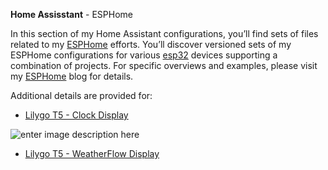 **Home Assisstant** - ESPHome

In this section of my Home Assistant configurations, you’ll find sets of files related to my [ESPHome](https://esphome.io/) efforts. You’ll discover versioned sets of my ESPHome configurations for various [esp32](https://www.espressif.com/en/products/socs/esp32) devices supporting a combination of projects. For specific overviews and examples, please visit my [ESPHome](https://labs.lux4rd0.com/home-assistant/esphome/) blog for details.

Additional details are provided for:

 - [Lilygo T5 - Clock Display](https://github.com/lux4rd0/homeassistant/blob/main/esphome/lilygo_t5_clock.md)

![enter image description here](https://labs.lux4rd0.com/wp-content/uploads/2022/06/lilygo_t5_Clock-300x168.png)

 - [Lilygo T5 - WeatherFlow Display](https://github.com/lux4rd0/homeassistant/blob/main/esphome/lilygo_t5_weatherflow.md)
